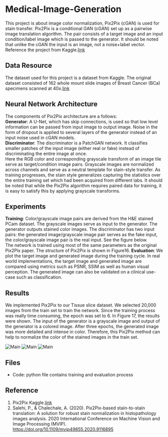 # Medical-Image-Generation

This project is about image color normalization, Pix2Pix (cGAN) is used	for stain transfer. Pix2Pix is a conditional GAN (cGAN) set up as a pairwise image translation algorithm. The pair consists of a target image and an input condition/label image which is passed to the generator. It should be noted that unlike the cGAN the input is an image, not a noise+label vector. Reference the project from Kaggle.[link](https://www.kaggle.com/code/shir0mani/stain-transfer-w-pix2pix-pytorch-lightning)

##  Data Resource
The dataset used for this project is a dataset from Kaggle. The original dataset consisted of 162 whole mount slide images of Breast Cancer (BCa) specimens scanned at 40x.[link](https://www.kaggle.com/datasets/paultimothymooney/breast-histopathology-images)

## Neural Network Architecture 
The components of Pix2Pix architecture are a follows: <br>
**Generator**: A U-Net, which has skip connections, is used so that low level information can be passed from input image to output image. Noise in the form of dropout is applied to several layers of the generator instead of an input noise used in cGAN models.	<br>
**Discriminator**: The discriminator is a PatchGAN network. It classifies smaller patches of the input image (either real or fake) instead of discriminating the entire image at once.<br>
Here the RGB color and corresponding grayscale transform of an image tile serve as target/condition image pairs. Grayscale images are normalized across channels and serve as a neutral template for stain-style transfer. As training progresses, the stain style generalizes capturing the statistics over the entire training set which had been acquired from different labs. It should be noted that while the Pix2Pix algorithm requires paired data for training, it is easy to satisfy this by applying grayscale transforms. 

## Experiments
**Training**: Color/grayscale image pairs are derived from the H&E stained PCam dataset. The grayscale images serve as input to the generator. The generator outputs stained color images. The discriminator has two input pairs: the generated image/grayscale image pair serves as the fake input, the color/grayscale image pair is the real input. See the figure below.<br>
The network is trained using most of the same parameters as the original Pix2Pix paper. The structure of Pix2Pix is shown in Figure16. 
**Evaluation**: We plot the target image and generated image during the training cycle. In real world implementations, the target image and generated image are compared using metrics such as PSNR, SSIM as well as human visual perception. The generated image can also be validated on a clinical use-case such as classification.<br>

## Results
We implemented Pix2Pix to our Tissue slice dataset. We selected 20,000 images from the train set to train the network. Since the training process was really time consuming, the epoch was set to 6. In Figure 17,  the results were shown. The input of the generator is a grayscale image and output of the generator is a colored image. After three epochs, the generated image was more detailed and intense in color.  Therefore, this Pix2Pix method can help to normalize the color of the stained images in the train set. <br>

![Main](https://media.giphy.com/media/wKoPDy4mp8Lr6IJ9ce/giphy.gif)
![Main](https://media.giphy.com/media/wKoPDy4mp8Lr6IJ9ce/giphy.gif)
![Main](https://media.giphy.com/media/wKoPDy4mp8Lr6IJ9ce/giphy.gif)

## Files
- Code: python file contains training and evaluation process
 
## Reference 
1. Pix2Pix Kaggle.[link](https://www.kaggle.com/code/shir0mani/stain-transfer-w-pix2pix-pytorch-lightning)
2. Salehi, P., & Chalechale, A. (2020). Pix2Pix-based stain-to-stain translation: A solution for robust stain normalization in histopathology images analysis. 2020 International Conference on Machine Vision and Image Processing (MVIP). https://doi.org/10.1109/mvip49855.2020.9116895
